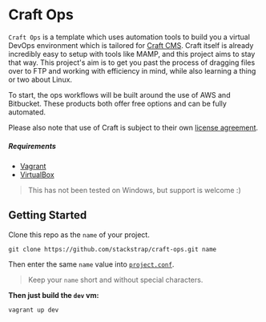# Craft Ops

`Craft Ops` is a template which uses automation tools to build you a virtual
DevOps environment which is tailored for [Craft CMS][craft_link]. Craft itself
is already incredibly easy to setup with tools like MAMP, and this project
aims to stay that way. This project's aim is to get you past the process
of dragging files over to FTP and working with efficiency in mind, while also
learning a thing or two about Linux.

To start, the ops workflows will be built around the use of AWS and Bitbucket.
These products both offer free options and can be fully automated.

Please also note that use of Craft is subject to their own
[license agreement][craft_license].

##### Requirements

- [Vagrant][vagrant_link]
- [VirtualBox][virtualbox_link]

> This has not been tested on Windows, but support is welcome :)

## Getting Started

Clone this repo as the `name` of your project.

```
git clone https://github.com/stackstrap/craft-ops.git name
```

Then enter the same `name` value into [`project.conf`][project_conf_link].

> Keep your `name` short and without special characters.

**Then just build the `dev` vm:**

```
vagrant up dev
```

[craft_link]: https://buildwithcraft.com/
[craft_license]: https://buildwithcraft.com/license
[project_conf_link]: https://github.com/stackstrap/craft-ops/blob/master/project.conf#L3
[vagrant_link]: http://vagrantup.com
[virtualbox_link]: http://virtualbox.org
